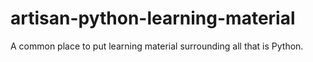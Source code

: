 # artisan-python-learning-material
A common place to put learning material surrounding all that is Python.
